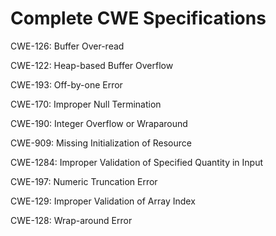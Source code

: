 

# Complete CWE Specifications

CWE-126: Buffer Over-read

CWE-122: Heap-based Buffer Overflow

CWE-193: Off-by-one Error

CWE-170: Improper Null Termination

CWE-190: Integer Overflow or Wraparound

CWE-909: Missing Initialization of Resource

CWE-1284: Improper Validation of Specified Quantity in Input

CWE-197: Numeric Truncation Error

CWE-129: Improper Validation of Array Index

CWE-128: Wrap-around Error